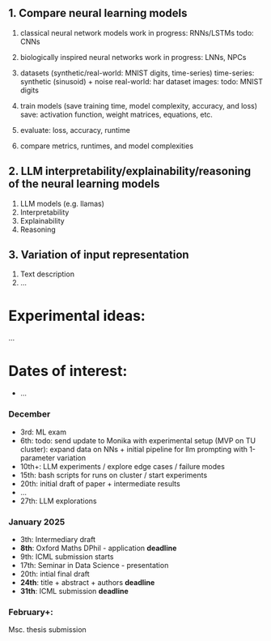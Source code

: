## 1. Compare neural learning models
1. classical neural network models
   work in progress: RNNs/LSTMs
   todo: CNNs
3. biologically inspired neural networks
   work in progress: LNNs, NPCs
   
5. datasets (synthetic/real-world: MNIST digits, time-series)
    time-series:
      synthetic (sinusoid) + noise
      real-world: har dataset
   images:
      todo: MNIST digits
   
7. train models (save training time, model complexity, accuracy, and loss)
     save: activation function, weight matrices, equations, etc.
9. evaluate: loss, accuracy, runtime
10. compare metrics, runtimes, and model complexities

## 2. LLM interpretability/explainability/reasoning of the neural learning models
1. LLM models (e.g. llamas)
2. Interpretability
3. Explainability
4. Reasoning

## 3. Variation of input representation
1. Text description
2. ...

# Experimental ideas:
...

# Dates of interest:
- ...

### December
- 3rd: ML exam
- 6th: todo: send update to Monika with experimental setup (MVP on TU cluster): expand data on NNs + initial pipeline for llm prompting with 1-parameter variation
- 10th+: LLM experiments / explore edge cases / failure modes 
- 15th: bash scripts for runs on cluster / start experiments
- 20th: initial draft of paper +  intermediate results 
- ...
- 27th: LLM explorations

### January 2025
- 3th: Intermediary draft
- **8th**: Oxford Maths DPhil - application **deadline**
- 9th: ICML submission starts
- 17th: Seminar in Data Science - presentation
- 20th: intial final draft
- **24th**: title + abstract + authors **deadline**
- **31th**: ICML submission **deadline**

### February+: 
Msc. thesis submission
